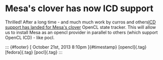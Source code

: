Mesa\'s clover has now ICD support
==================================

Thrilled! After a long time - and much much work by curros and
others[ICD support has landed for Mesa's
clover](http://cgit.freedesktop.org/mesa/mesa/commit/?id=6230f77232a4703c9f98f569104ac03430a5fb95)
OpenCL state tracker. This will allow us to install Mesa as an opencl
provider in parallel to others (which support OpenCL ICD) - like pocl.

::: {#footer}
[ October 21st, 2013 8:10pm ]{#timestamp} [opencl]{.tag} [fedora]{.tag}
[pocl]{.tag}
:::
